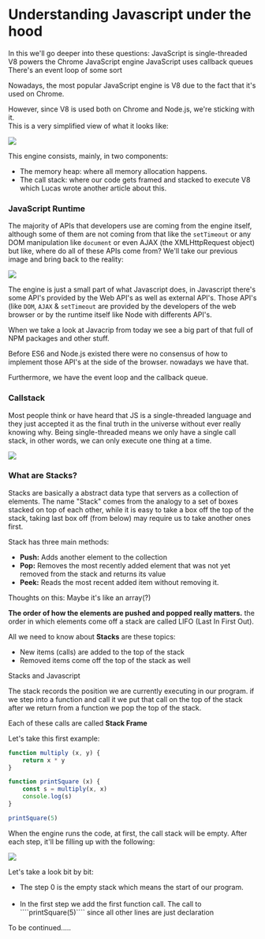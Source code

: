 # Understanding Javascript under the hood

In this we'll go deeper into these questions:
JavaScript is single-threaded
V8 powers the Chrome JavaScript engine
JavaScript uses callback queues
There's an event loop of some sort

Nowadays, the most popular JavaScript engine is V8 due to the fact that it's used on Chrome.

However, since V8 is used both on Chrome and Node.js, we're sticking with it.<br> This is a very simplified view of what it looks like:

<img src="https://res.cloudinary.com/practicaldev/image/fetch/s--M1-XdaOR--/c_limit%2Cf_auto%2Cfl_progressive%2Cq_auto%2Cw_880/https://github.com/khaosdoctor/my-notes/raw/master/node/assets/v8-simplified.png"/>

This engine consists, mainly, in two components:

<ul>
<li>The memory heap: where all memory allocation happens.</li>
<li>The call stack: where our code gets framed and stacked to execute V8
which Lucas wrote another article about this.</li>
</ul>

### JavaScript Runtime
The majority of APIs that developers use are coming from the engine itself, although some of them are not coming from that like the `setTimeout` or any DOM manipulation like `document` or even AJAX (the XMLHttpRequest object) but like, where do all of these APIs come from? We'll take our previous image and bring back to the reality:

<img src="https://res.cloudinary.com/practicaldev/image/fetch/s--eVmWSWwq--/c_limit%2Cf_auto%2Cfl_progressive%2Cq_auto%2Cw_880/https://github.com/khaosdoctor/my-notes/raw/master/node/assets/v8-real.png"/>

The engine is just a small part of what Javascript does, in Javascript there's some API's provided by the Web API's as well as external API's. Those API's (like `DOM`, `AJAX` & `setTimeout` are provided by the developers of the web browser or by the runtime itself like Node with differents API's.

When we take a look at Javacrip from today we see a big part of that full of NPM packages and other stuff.

Before ES6 and Node.js existed there were no consensus of how to implement those API's at the side of the browser. nowadays we have that.

Furthermore, we have the event loop and the callback queue.


### Callstack

Most people think or have heard that JS is a single-threaded language and they just accepted it as the final truth in the universe without ever really knowing why. Being single-threaded means we only have a single call stack, in other words, we can only execute one thing at a time.

<img src="https://res.cloudinary.com/practicaldev/image/fetch/s--nTa40azM--/c_limit%2Cf_auto%2Cfl_progressive%2Cq_auto%2Cw_880/https://github.com/khaosdoctor/my-notes/raw/master/node/assets/call-stack.jpg"/>


### What are Stacks?

Stacks are basically a abstract data type that servers as a collection of elements. The name "Stack" comes from the analogy to a set of boxes stacked on top of each other, while it is easy to take a box off the top of the stack, taking last box off (from below) may require us to take another ones first.


Stack has three main methods:
<ul>
<li><b>Push:</b> Adds another element to the collection</li>
<li><b>Pop:</b> Removes the most recently added element that was not yet removed from the stack and returns its value</li>
  <li><b>Peek:</b> Reads the most recent added item without removing it.</li>
</ul>

Thoughts on this: Maybe it's like an array(?)

<b>The order of how the elements are pushed and popped really matters.</b> the order in which elements come off a stack are called LIFO (Last In First Out).


All we need to know about <b>Stacks</b> are these topics:
<ul>
  <li>New items (calls) are added to the top of the stack</li>
  <li>Removed items come off the top of the stack as well</li>
</ul>

Stacks and Javascript

The stack records the position we are currently executing in our program. if we step into a function and call it we put that call on the top of the stack after we return from a function we pop the top of the stack.

Each of these calls are called <b>Stack Frame</b>

Let's take this first example:

````javascript
function multiply (x, y) {
    return x * y
}

function printSquare (x) {
    const s = multiply(x, x)
    console.log(s)
}

printSquare(5)
```` 

When the engine runs the code, at first, the call stack will be empty. After each step, it'll be filling up with the following:

 <img src="https://res.cloudinary.com/practicaldev/image/fetch/s--9mCdpDuB--/c_limit%2Cf_auto%2Cfl_progressive%2Cq_auto%2Cw_880/https://github.com/khaosdoctor/my-notes/raw/master/node/assets/simple-callstack.png"/>
 
 
 Let's take a look bit by bit:
 <ul>
  <li>The step 0 is the empty stack which means the start of our program.</li>
    <br/>
  <li>In the first step we add the first function call. The call to ````printSquare(5)```` since all other lines are just declaration</li>
 </ul>
 
 
 
 

To be continued.....
